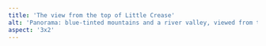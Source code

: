 ```yaml
---
title: 'The view from the top of Little Crease'
alt: 'Panorama: blue-tinted mountains and a river valley, viewed from the top of a mountain.'
aspect: '3x2'
---
```

